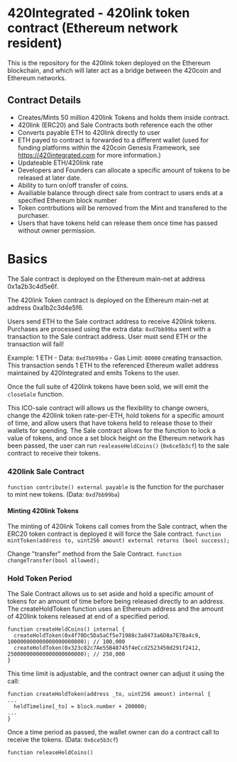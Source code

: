 # 420Integrated - 420link token contract (Ethereum network resident)

This is the repository for the 420link token deployed on the Ethereum blockchain, and which will later act as a bridge between the 420coin and Ethereum networks. 

## Contract Details
- Creates/Mints 50 million 420link Tokens and holds them inside contract.
- 420link (ERC20) and Sale Contracts both reference each the other
- Converts payable ETH to 420link directly to user
- ETH payed to contract is forwarded to a different wallet (used for funding platforms within the 420coin Genesis Framework, see https://420integrated.com for more information.)
- Updateable ETH/420link rate
- Developers and Founders can allocate a specific amount of tokens to be released at later date.
- Ability to turn on/off transfer of coins. 
- Availiable balance through direct sale from contract to users ends at a specified Ethereum block number
- Token contrbutions will be removed from the Mint and transfered to the purchaser.
- Users that have tokens held can release them once time has passed without owner permission. 

# Basics

The Sale contract is deployed on the Ethereum main-net at address 0x1a2b3c4d5e6f.

The 420link Token contract is deployed on the Ethereum main-net at address 0xa1b2c3d4e5f6.

Users send ETH to the Sale contract address to receive 420link tokens. Purchases are processed using the extra data: `0xd7bb99ba` sent with a transaction to the Sale contract address. User must send ETH or the transaction will fail! 

Example: 1 ETH - Data: `0xd7bb99ba` - Gas Limit: `80000` creating transaction. This transaction sends 1 ETH to the referenced Ethereum wallet address maintained by 420Integrated and emits Tokens to the user. 

Once the full suite of 420link tokens have been sold, we will emit the `closeSale` function. 

This ICO-sale contract will allows us the flexibility to change owners, change the 420link token rate-per-ETH, hold tokens for a specific amount of time, and allow users that have tokens held to release those to their wallets for spending. The Sale contract allows for the function to lock a value of tokens, and once a set block height on the Ethereum network has been passed, the user can run `realeaseHeldCoins()` (`0x6ce5b3cf`) to the sale contract to receive their tokens.

### 420link Sale Contract
`function contribute() external payable` is the function for the purchaser to mint new tokens. (Data: `0xd7bb99ba`)

#### Minting 420link Tokens
The minting of 420link Tokens call comes from the Sale contract, when the ERC20 token contract is deployed it will force the Sale contract.
`function mintToken(address to, uint256 amount) external returns (bool success);`

Change "transfer" method from the Sale Contract. 
`function changeTransfer(bool allowed);`

### Hold Token Period

The Sale Contract allows us to set aside and hold a specific amount of tokens for an amount of time before being released directly to an address. The createHoldToken function uses an Ethereum address and the amount of 420link tokens released at end of a specified period.
```
function createHeldCoins() internal {
  createHoldToken(0x4f70Dc5Da5aCf5e71988c3a8473a6D8a7E7Ba4c9, 100000000000000000000000); // 100,000
  createHoldToken(0x323c82c7Ae55B48745f4eCcd2523450d291f2412, 250000000000000000000000); // 250,000
}
```

This time limit is adjustable, and the contract owner can adjust it using the call:
```
function createHoldToken(address _to, uint256 amount) internal {
...
  heldTimeline[_to] = block.number + 200000;
...
}
```

Once a time period as passed, the wallet owner can do a contract call to receive the tokens. (Data: `0x6ce5b3cf`)
```
function releaseHeldCoins()
```
